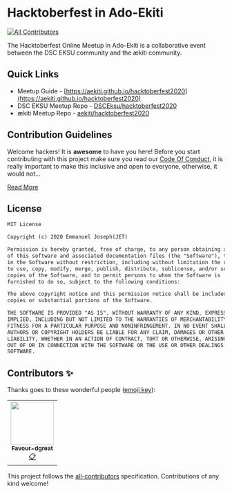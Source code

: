 # Hacktoberfest in Ado-Ekiti
<!-- ALL-CONTRIBUTORS-BADGE:START - Do not remove or modify this section -->
[![All Contributors](https://img.shields.io/badge/all_contributors-1-orange.svg?style=flat-square)](#contributors-)
<!-- ALL-CONTRIBUTORS-BADGE:END -->
The Hacktoberfest Online Meetup in Ado-Ekiti is a collaborative event between the DSC EKSU community and the ækiti community.

## Quick Links

- Meetup Guide - [https://aekiti.github.io/hacktoberfest2020](https://aekiti.github.io/hacktoberfest2020)
- DSC EKSU Meetup Repo - [DSCEksu/hacktoberfest2020](https://github.com/DSCEksu/hacktoberfest2020)
- ækiti Meetup Repo - [aekiti/hacktoberfest2020](https://github.com/aekiti/hacktoberfest2020)

## Contribution Guidelines
Welcome hackers! It is **awesome** to have you here! Before you start contributing with this project make sure you read our [Code Of Conduct](https://github.com/emmanuelJet/HFA-Doc/blob/master/CODE_OF_CONDUCT.md), it is really important to make this inclusive and open to everyone, otherwise, it would not... 

[Read More](https://github.com/emmanuelJet/HFA-Doc/blob/master/CONTRIBUTING.md)

## License
```md
MIT License

Copyright (c) 2020 Emmanuel Joseph(JET)

Permission is hereby granted, free of charge, to any person obtaining a copy
of this software and associated documentation files (the "Software"), to deal
in the Software without restriction, including without limitation the rights
to use, copy, modify, merge, publish, distribute, sublicense, and/or sell
copies of the Software, and to permit persons to whom the Software is
furnished to do so, subject to the following conditions:

The above copyright notice and this permission notice shall be included in all
copies or substantial portions of the Software.

THE SOFTWARE IS PROVIDED "AS IS", WITHOUT WARRANTY OF ANY KIND, EXPRESS OR
IMPLIED, INCLUDING BUT NOT LIMITED TO THE WARRANTIES OF MERCHANTABILITY,
FITNESS FOR A PARTICULAR PURPOSE AND NONINFRINGEMENT. IN NO EVENT SHALL THE
AUTHORS OR COPYRIGHT HOLDERS BE LIABLE FOR ANY CLAIM, DAMAGES OR OTHER
LIABILITY, WHETHER IN AN ACTION OF CONTRACT, TORT OR OTHERWISE, ARISING FROM,
OUT OF OR IN CONNECTION WITH THE SOFTWARE OR THE USE OR OTHER DEALINGS IN THE
SOFTWARE.
```
## Contributors ✨

Thanks goes to these wonderful people ([emoji key](https://allcontributors.org/docs/en/emoji-key)):

<!-- ALL-CONTRIBUTORS-LIST:START - Do not remove or modify this section -->
<!-- prettier-ignore-start -->
<!-- markdownlint-disable -->
<table>
  <tr>
    <td align="center"><a href="https://github.com/Favour-dgreat"><img src="https://avatars0.githubusercontent.com/u/53022031?v=4" width="100px;" alt=""/><br /><sub><b>Favour-dgreat</b></sub></a><br /><a href="#eventOrganizing-Favour-dgreat" title="Event Organizing">📋</a></td>
  </tr>
</table>

<!-- markdownlint-enable -->
<!-- prettier-ignore-end -->
<!-- ALL-CONTRIBUTORS-LIST:END -->

This project follows the [all-contributors](https://github.com/all-contributors/all-contributors) specification. Contributions of any kind welcome!